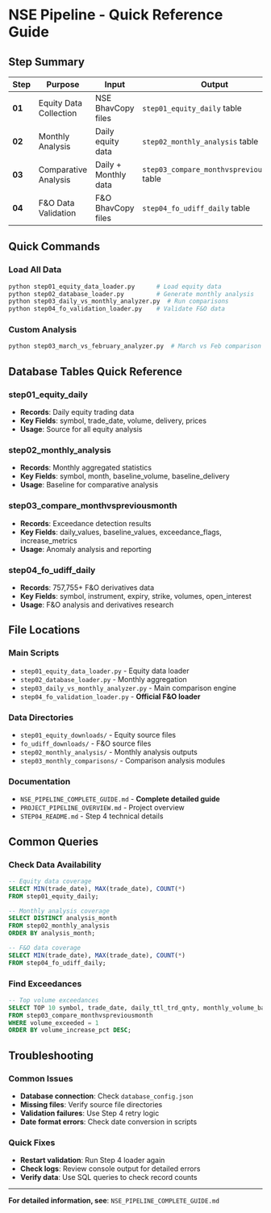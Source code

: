 # NSE Pipeline - Quick Reference Guide

## **Step Summary**

| Step | Purpose | Input | Output | Status |
|------|---------|-------|--------|--------|
| **01** | Equity Data Collection | NSE BhavCopy files | `step01_equity_daily` table | ✅ Complete |
| **02** | Monthly Analysis | Daily equity data | `step02_monthly_analysis` table | ✅ Complete |
| **03** | Comparative Analysis | Daily + Monthly data | `step03_compare_monthvspreviousmonth` table | ✅ Complete |
| **04** | F&O Data Validation | F&O BhavCopy files | `step04_fo_udiff_daily` table | ✅ Complete |

## **Quick Commands**

### **Load All Data**
```bash
python step01_equity_data_loader.py      # Load equity data
python step02_database_loader.py         # Generate monthly analysis  
python step03_daily_vs_monthly_analyzer.py  # Run comparisons
python step04_fo_validation_loader.py    # Validate F&O data
```

### **Custom Analysis**
```bash
python step03_march_vs_february_analyzer.py  # March vs Feb comparison
```

## **Database Tables Quick Reference**

### **step01_equity_daily**
- **Records**: Daily equity trading data
- **Key Fields**: symbol, trade_date, volume, delivery, prices
- **Usage**: Source for all equity analysis

### **step02_monthly_analysis** 
- **Records**: Monthly aggregated statistics
- **Key Fields**: symbol, month, baseline_volume, baseline_delivery
- **Usage**: Baseline for comparative analysis

### **step03_compare_monthvspreviousmonth**
- **Records**: Exceedance detection results
- **Key Fields**: daily_values, baseline_values, exceedance_flags, increase_metrics
- **Usage**: Anomaly analysis and reporting

### **step04_fo_udiff_daily**
- **Records**: 757,755+ F&O derivatives data
- **Key Fields**: symbol, instrument, expiry, strike, volumes, open_interest
- **Usage**: F&O analysis and derivatives research

## **File Locations**

### **Main Scripts**
- `step01_equity_data_loader.py` - Equity data loader
- `step02_database_loader.py` - Monthly aggregation
- `step03_daily_vs_monthly_analyzer.py` - Main comparison engine
- `step04_fo_validation_loader.py` - **Official F&O loader**

### **Data Directories**
- `step01_equity_downloads/` - Equity source files
- `fo_udiff_downloads/` - F&O source files
- `step02_monthly_analysis/` - Monthly analysis outputs
- `step03_monthly_comparisons/` - Comparison analysis modules

### **Documentation**
- `NSE_PIPELINE_COMPLETE_GUIDE.md` - **Complete detailed guide**
- `PROJECT_PIPELINE_OVERVIEW.md` - Project overview
- `STEP04_README.md` - Step 4 technical details

## **Common Queries**

### **Check Data Availability**
```sql
-- Equity data coverage
SELECT MIN(trade_date), MAX(trade_date), COUNT(*) 
FROM step01_equity_daily;

-- Monthly analysis coverage  
SELECT DISTINCT analysis_month 
FROM step02_monthly_analysis 
ORDER BY analysis_month;

-- F&O data coverage
SELECT MIN(trade_date), MAX(trade_date), COUNT(*) 
FROM step04_fo_udiff_daily;
```

### **Find Exceedances**
```sql
-- Top volume exceedances
SELECT TOP 10 symbol, trade_date, daily_ttl_trd_qnty, monthly_volume_baseline
FROM step03_compare_monthvspreviousmonth 
WHERE volume_exceeded = 1 
ORDER BY volume_increase_pct DESC;
```

## **Troubleshooting**

### **Common Issues**
- **Database connection**: Check `database_config.json`
- **Missing files**: Verify source file directories
- **Validation failures**: Use Step 4 retry logic
- **Date format errors**: Check date conversion in scripts

### **Quick Fixes**
- **Restart validation**: Run Step 4 loader again
- **Check logs**: Review console output for detailed errors
- **Verify data**: Use SQL queries to check record counts

---

**For detailed information, see**: `NSE_PIPELINE_COMPLETE_GUIDE.md`